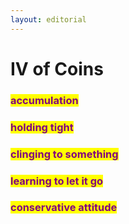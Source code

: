 ```yaml
---
layout: editorial
---
```


# IV of Coins

###

### <mark style="color:purple;">accumulation</mark>

### <mark style="color:purple;">holding tight</mark>

### <mark style="color:purple;">clinging to something</mark>&#x20;

### <mark style="color:purple;">learning to let it go</mark>&#x20;

### <mark style="color:purple;">conservative attitude</mark>

<mark style="color:purple;"></mark>

<mark style="color:purple;"></mark>
